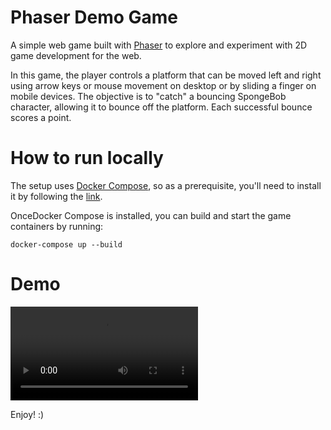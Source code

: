 # Phaser Demo Game
A simple web game built with [Phaser](https://phaser.io/) to explore and experiment with 2D game development for the web.

In this game, the player controls a platform that can be moved left and right using arrow keys or mouse movement on desktop or by sliding a finger on mobile devices. The objective is to "catch" a bouncing SpongeBob character, allowing it to bounce off the platform. Each successful bounce scores a point.

# How to run locally
The setup uses [Docker Compose](https://docs.docker.com/compose/), so as a prerequisite, you'll need to install it by following the [link](https://docs.docker.com/compose/install/).

OnceDocker Compose is installed, you can build and start the game containers by running:

``` docker-compose up --build ```

# Demo 
 ![Here is how the game looks like](./docs/phaser-demo.mov)
 
 Enjoy! :)
